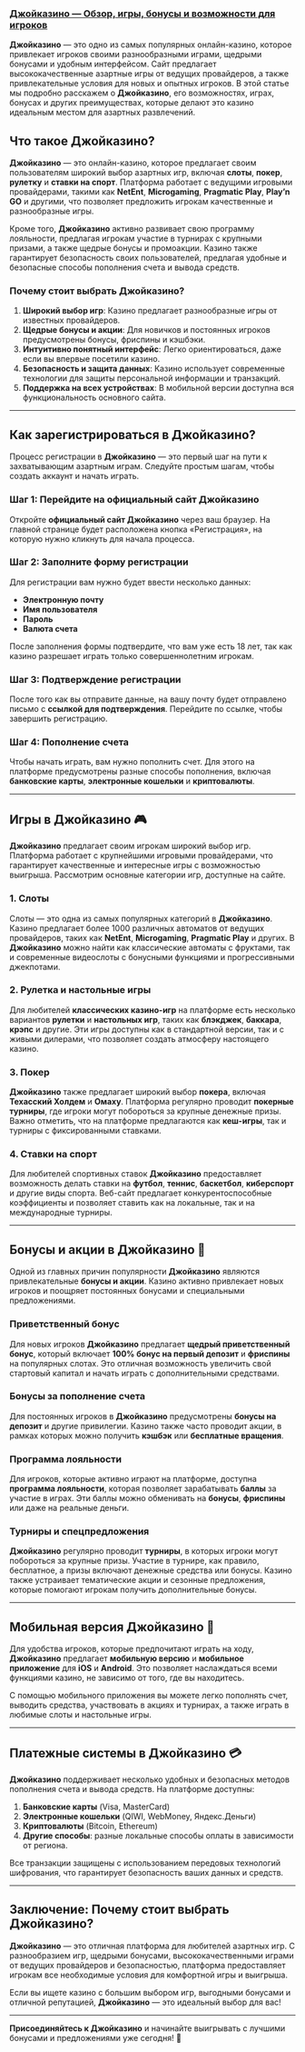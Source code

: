 ### [Джойказино — Обзор, игры, бонусы и возможности для игроков](https://rpc30.call2me.pro/?/ru/registration?apkpop=0\&partner=p24970p3289525p8e5d)

**Джойказино** — это одно из самых популярных онлайн-казино, которое привлекает игроков своими разнообразными играми, щедрыми бонусами и удобным интерфейсом. Сайт предлагает высококачественные азартные игры от ведущих провайдеров, а также привлекательные условия для новых и опытных игроков. В этой статье мы подробно расскажем о **Джойказино**, его возможностях, играх, бонусах и других преимуществах, которые делают это казино идеальным местом для азартных развлечений.

## Что такое Джойказино?

**Джойказино** — это онлайн-казино, которое предлагает своим пользователям широкий выбор азартных игр, включая **слоты**, **покер**, **рулетку** и **ставки на спорт**. Платформа работает с ведущими игровыми провайдерами, такими как **NetEnt**, **Microgaming**, **Pragmatic Play**, **Play’n GO** и другими, что позволяет предложить игрокам качественные и разнообразные игры.

Кроме того, **Джойказино** активно развивает свою программу лояльности, предлагая игрокам участие в турнирах с крупными призами, а также щедрые бонусы и промоакции. Казино также гарантирует безопасность своих пользователей, предлагая удобные и безопасные способы пополнения счета и вывода средств.

### Почему стоит выбрать Джойказино?

1. **Широкий выбор игр**: Казино предлагает разнообразные игры от известных провайдеров.
2. **Щедрые бонусы и акции**: Для новичков и постоянных игроков предусмотрены бонусы, фриспины и кэшбэки.
3. **Интуитивно понятный интерфейс**: Легко ориентироваться, даже если вы впервые посетили казино.
4. **Безопасность и защита данных**: Казино использует современные технологии для защиты персональной информации и транзакций.
5. **Поддержка на всех устройствах**: В мобильной версии доступна вся функциональность основного сайта.

***

## Как зарегистрироваться в Джойказино?

Процесс регистрации в **Джойказино** — это первый шаг на пути к захватывающим азартным играм. Следуйте простым шагам, чтобы создать аккаунт и начать играть.

### Шаг 1: Перейдите на официальный сайт Джойказино

Откройте **официальный сайт Джойказино** через ваш браузер. На главной странице будет расположена кнопка «Регистрация», на которую нужно кликнуть для начала процесса.

### Шаг 2: Заполните форму регистрации

Для регистрации вам нужно будет ввести несколько данных:

* **Электронную почту**
* **Имя пользователя**
* **Пароль**
* **Валюта счета**

После заполнения формы подтвердите, что вам уже есть 18 лет, так как казино разрешает играть только совершеннолетним игрокам.

### Шаг 3: Подтверждение регистрации

После того как вы отправите данные, на вашу почту будет отправлено письмо с **ссылкой для подтверждения**. Перейдите по ссылке, чтобы завершить регистрацию.

### Шаг 4: Пополнение счета

Чтобы начать играть, вам нужно пополнить счет. Для этого на платформе предусмотрены разные способы пополнения, включая **банковские карты**, **электронные кошельки** и **криптовалюты**.

***

## Игры в Джойказино 🎮

**Джойказино** предлагает своим игрокам широкий выбор игр. Платформа работает с крупнейшими игровыми провайдерами, что гарантирует качественные и интересные игры с возможностью выигрыша. Рассмотрим основные категории игр, доступные на сайте.

### 1. **Слоты**

Слоты — это одна из самых популярных категорий в **Джойказино**. Казино предлагает более 1000 различных автоматов от ведущих провайдеров, таких как **NetEnt**, **Microgaming**, **Pragmatic Play** и других. В **Джойказино** можно найти как классические автоматы с фруктами, так и современные видеослоты с бонусными функциями и прогрессивными джекпотами.

### 2. **Рулетка и настольные игры**

Для любителей **классических казино-игр** на платформе есть несколько вариантов **рулетки** и **настольных игр**, таких как **блэкджек**, **баккара**, **крэпс** и другие. Эти игры доступны как в стандартной версии, так и с живыми дилерами, что позволяет создать атмосферу настоящего казино.

### 3. **Покер**

**Джойказино** также предлагает широкий выбор **покера**, включая **Техасский Холдем** и **Омаху**. Платформа регулярно проводит **покерные турниры**, где игроки могут побороться за крупные денежные призы. Важно отметить, что на платформе предлагаются как **кеш-игры**, так и турниры с фиксированными ставками.

### 4. **Ставки на спорт**

Для любителей спортивных ставок **Джойказино** предоставляет возможность делать ставки на **футбол**, **теннис**, **баскетбол**, **киберспорт** и другие виды спорта. Веб-сайт предлагает конкурентоспособные коэффициенты и позволяет ставить как на локальные, так и на международные турниры.

***

## Бонусы и акции в Джойказино 🎁

Одной из главных причин популярности **Джойказино** являются привлекательные **бонусы и акции**. Казино активно привлекает новых игроков и поощряет постоянных бонусами и специальными предложениями.

### Приветственный бонус

Для новых игроков **Джойказино** предлагает **щедрый приветственный бонус**, который включает **100% бонус на первый депозит** и **фриспины** на популярных слотах. Это отличная возможность увеличить свой стартовый капитал и начать играть с дополнительными средствами.

### Бонусы за пополнение счета

Для постоянных игроков в **Джойказино** предусмотрены **бонусы на депозит** и другие привилегии. Казино также часто проводит акции, в рамках которых можно получить **кэшбэк** или **бесплатные вращения**.

### Программа лояльности

Для игроков, которые активно играют на платформе, доступна **программа лояльности**, которая позволяет зарабатывать **баллы** за участие в играх. Эти баллы можно обменивать на **бонусы**, **фриспины** или даже на реальные деньги.

### Турниры и спецпредложения

**Джойказино** регулярно проводит **турниры**, в которых игроки могут побороться за крупные призы. Участие в турнире, как правило, бесплатное, а призы включают денежные средства или бонусы. Казино также устраивает тематические акции и сезонные предложения, которые помогают игрокам получить дополнительные бонусы.

***

## Мобильная версия Джойказино 📱

Для удобства игроков, которые предпочитают играть на ходу, **Джойказино** предлагает **мобильную версию** и **мобильное приложение** для **iOS** и **Android**. Это позволяет наслаждаться всеми функциями казино, не зависимо от того, где вы находитесь.

С помощью мобильного приложения вы можете легко пополнять счет, выводить средства, участвовать в акциях и турнирах, а также играть в любимые слоты и настольные игры.

***

## Платежные системы в Джойказино 💳

**Джойказино** поддерживает несколько удобных и безопасных методов пополнения счета и вывода средств. На платформе доступны:

1. **Банковские карты** (Visa, MasterCard)
2. **Электронные кошельки** (QIWI, WebMoney, Яндекс.Деньги)
3. **Криптовалюты** (Bitcoin, Ethereum)
4. **Другие способы**: разные локальные способы оплаты в зависимости от региона.

Все транзакции защищены с использованием передовых технологий шифрования, что гарантирует безопасность ваших данных и средств.

***

## Заключение: Почему стоит выбрать Джойказино?

**Джойказино** — это отличная платформа для любителей азартных игр. С разнообразием игр, щедрыми бонусами, высококачественными играми от ведущих провайдеров и безопасностью, платформа предоставляет игрокам все необходимые условия для комфортной игры и выигрыша.

Если вы ищете казино с большим выбором игр, выгодными бонусами и отличной репутацией, **Джойказино** — это идеальный выбор для вас!

***

**Присоединяйтесь к Джойказино** и начинайте выигрывать с лучшими бонусами и предложениями уже сегодня! 🎉
